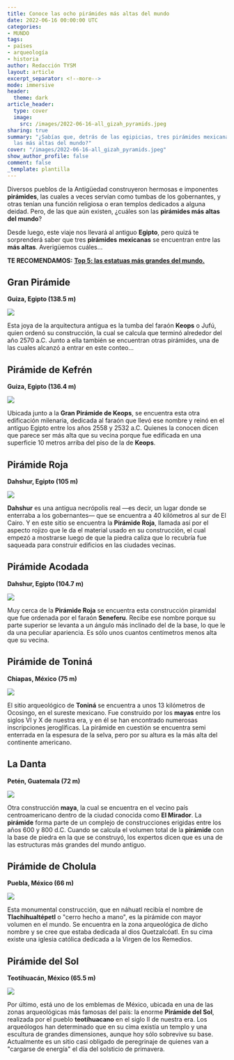 ```yaml
---
title: Conoce las ocho pirámides más altas del mundo
date: 2022-06-16 00:00:00 UTC
categories:
- MUNDO
tags:
- países
- arqueología
- historia
author: Redacción TYSM
layout: article
excerpt_separator: <!--more-->
mode: immersive
header:
  theme: dark
article_header:
  type: cover
  image:
    src: /images/2022-06-16-all_gizah_pyramids.jpeg
sharing: true
summary: "¿Sabías que, detrás de las egipicias, tres pirámides mexicanas están entre
  las más altas del mundo?"
cover: "/images/2022-06-16-all_gizah_pyramids.jpeg"
show_author_profile: false
comment: false
_template: plantilla
---
```







Diversos pueblos de la Antigüedad construyeron hermosas e imponentes **pirámides**, las cuales a veces servían como tumbas de los gobernantes, y otras tenían una función religiosa o eran templos dedicados a alguna deidad. Pero, de las que aún existen, ¿cuáles son las **pirámides más altas del mundo**?

Desde luego, este viaje nos llevará al antiguo **Egipto**, pero quizá te sorprenderá saber que tres **pirámides** **mexicanas** se encuentran entre las **más altas**. Averigüemos cuáles…

**TE RECOMENDAMOS:** [**Top 5: las estatuas más grandes del mundo.**]()

## Gran Pirámide

**Guiza, Egipto (138.5 m)**

![](https://upload.wikimedia.org/wikipedia/commons/thumb/e/e3/Kheops-Pyramid.jpg/1024px-Kheops-Pyramid.jpg)

Esta joya de la arquitectura antigua es la tumba del faraón **Keops** o Jufú, quien ordenó su construcción, la cual se calcula que terminó alrededor del año 2570 a.C. Junto a ella también se encuentran otras pirámides, una de las cuales alcanzó a entrar en este conteo…

## Pirámide de Kefrén

**Guiza, Egipto (136.4 m)**

![](https://upload.wikimedia.org/wikipedia/commons/thumb/6/69/Pyramid_of_Khafre_and_Sphinx%2C_Giza%2C_Greater_Cairo%2C_Egypt.jpg/1024px-Pyramid_of_Khafre_and_Sphinx%2C_Giza%2C_Greater_Cairo%2C_Egypt.jpg)

Ubicada junto a la **Gran Pirámide de Keops**, se encuentra esta otra edificación milenaria, dedicada al faraón que llevó ese nombre y reinó en el antiguo Egipto entre los años 2558 y 2532 a.C. Quienes la conocen dicen que parece ser más alta que su vecina porque fue edificada en una superficie 10 metros arriba del piso de la de **Keops**.

## Pirámide Roja

**Dahshur, Egipto (105 m)**

![](https://upload.wikimedia.org/wikipedia/commons/thumb/b/b4/Rote_Pyramide_%28Dahschur%29_04.jpg/1023px-Rote_Pyramide_%28Dahschur%29_04.jpg)

**Dahshur** es una antigua necrópolis real —es decir, un lugar donde se enterraba a los gobernantes— que se encuentra a 40 kilómetros al sur de El Cairo. Y en este sitio se encuentra la **Pirámide Roja**, llamada así por el aspecto rojizo que le da el material usado en su construcción, el cual empezó a mostrarse luego de que la piedra caliza que lo recubría fue saqueada para construir edificios en las ciudades vecinas.

## Pirámide Acodada

**Dahshur, Egipto (104.7 m)**

![](https://upload.wikimedia.org/wikipedia/commons/thumb/2/26/Bent_Pyramid_%E6%9B%B2%E6%8A%98%E9%87%91%E5%AD%97%E5%A1%94_-_panoramio.jpg/1024px-Bent_Pyramid_%E6%9B%B2%E6%8A%98%E9%87%91%E5%AD%97%E5%A1%94_-_panoramio.jpg)

Muy cerca de la **Pirámide Roja** se encuentra esta construcción piramidal que fue ordenada por el faraón **Seneferu**. Recibe ese nombre porque su parte superior se levanta a un ángulo más inclinado del de la base, lo que le da una peculiar apariencia. Es sólo unos cuantos centímetros menos alta que su vecina.

## Pirámide de Toniná

**Chiapas, México (75 m)**

![](https://upload.wikimedia.org/wikipedia/commons/thumb/a/a1/Templo_Mayor_Tonin%C3%A1_1.jpg/1024px-Templo_Mayor_Tonin%C3%A1_1.jpg)

El sitio arqueológico de **Toniná** se encuentra a unos 13 kilómetros de Ocosingo, en el sureste mexicano. Fue construido por los **mayas** entre los siglos VI y X de nuestra era, y en él se han encontrado numerosas inscripciones jeroglíficas. La pirámide en cuestión se encuentra semi enterrada en la espesura de la selva, pero por su altura es la más alta del continente americano.

## La Danta

**Petén, Guatemala (72 m)**

![](https://upload.wikimedia.org/wikipedia/commons/thumb/f/fc/Flickr_-_archer10_%28Dennis%29_-_Guatemala_1828_-_La_Danta_at_the_Mayan_site_of_El_Mirador.jpg/1024px-Flickr_-_archer10_%28Dennis%29_-_Guatemala_1828_-_La_Danta_at_the_Mayan_site_of_El_Mirador.jpg)

Otra construcción **maya**, la cual se encuentra en el vecino país centroamericano dentro de la ciudad conocida como **El Mirador**. La **pirámide** forma parte de un complejo de construcciones erigidas entre los años 600 y 800 d.C. Cuando se calcula el volumen total de la **pirámide** con la base de piedra en la que se construyó, los expertos dicen que es una de las estructuras más grandes del mundo antiguo.

## Pirámide de Cholula

**Puebla, México (66 m)**

![](https://upload.wikimedia.org/wikipedia/commons/thumb/3/3a/VistaNortePir%C3%A1mide.JPG/1024px-VistaNortePir%C3%A1mide.JPG)

Esta monumental construcción, que en náhuatl recibía el nombre de **Tlachihualtépetl** o "cerro hecho a mano", es la pirámide con mayor volumen en el mundo. Se encuentra en la zona arqueológica de dicho nombre y se cree que estaba dedicada al dios Quetzalcóatl. En su cima existe una iglesia católica dedicada a la Virgen de los Remedios.

## Pirámide del Sol

**Teotihuacán, México (65.5 m)**

![](https://upload.wikimedia.org/wikipedia/commons/thumb/b/b7/Pir%C3%A1mide_del_Sol_%28222%29.jpg/1024px-Pir%C3%A1mide_del_Sol_%28222%29.jpg)

Por último, está uno de los emblemas de México, ubicada en una de las zonas arqueológicas más famosas del país: la enorme **Pirámide del Sol**, realizada por el pueblo **teotihuacano** en el siglo II de nuestra era. Los arqueólogos han determinado que en su cima existía un templo y una escultura de grandes dimensiones, aunque hoy sólo sobrevive su base. Actualmente es un sitio casi obligado de peregrinaje de quienes van a "cargarse de energía" el día del solsticio de primavera.
